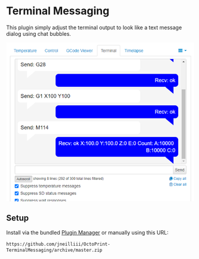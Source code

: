# Terminal Messaging

This plugin simply adjust the terminal output to look like a text message dialog using chat bubbles.

![thumbnail](screenshot.png)

## Setup

Install via the bundled [Plugin Manager](https://docs.octoprint.org/en/master/bundledplugins/pluginmanager.html)
or manually using this URL:

    https://github.com/jneilliii/OctoPrint-TerminalMessaging/archive/master.zip

